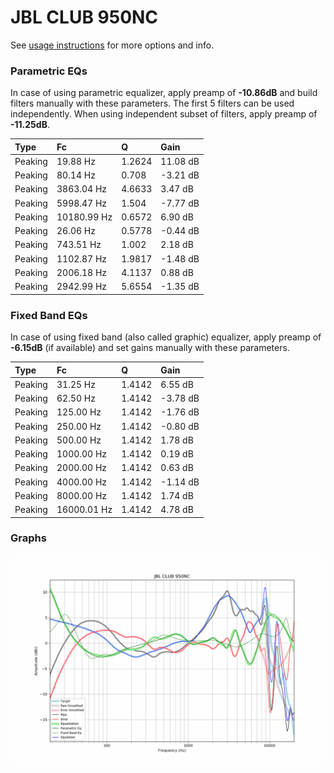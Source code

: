# JBL CLUB 950NC
See [usage instructions](https://github.com/jaakkopasanen/AutoEq#usage) for more options and info.

### Parametric EQs
In case of using parametric equalizer, apply preamp of **-10.86dB** and build filters manually
with these parameters. The first 5 filters can be used independently.
When using independent subset of filters, apply preamp of **-11.25dB**.

| Type    | Fc          |      Q | Gain     |
|:--------|:------------|:-------|:---------|
| Peaking | 19.88 Hz    | 1.2624 | 11.08 dB |
| Peaking | 80.14 Hz    | 0.708  | -3.21 dB |
| Peaking | 3863.04 Hz  | 4.6633 | 3.47 dB  |
| Peaking | 5998.47 Hz  | 1.504  | -7.77 dB |
| Peaking | 10180.99 Hz | 0.6572 | 6.90 dB  |
| Peaking | 26.06 Hz    | 0.5778 | -0.44 dB |
| Peaking | 743.51 Hz   | 1.002  | 2.18 dB  |
| Peaking | 1102.87 Hz  | 1.9817 | -1.48 dB |
| Peaking | 2006.18 Hz  | 4.1137 | 0.88 dB  |
| Peaking | 2942.99 Hz  | 5.6554 | -1.35 dB |

### Fixed Band EQs
In case of using fixed band (also called graphic) equalizer, apply preamp of **-6.15dB**
(if available) and set gains manually with these parameters.

| Type    | Fc          |      Q | Gain     |
|:--------|:------------|:-------|:---------|
| Peaking | 31.25 Hz    | 1.4142 | 6.55 dB  |
| Peaking | 62.50 Hz    | 1.4142 | -3.78 dB |
| Peaking | 125.00 Hz   | 1.4142 | -1.76 dB |
| Peaking | 250.00 Hz   | 1.4142 | -0.80 dB |
| Peaking | 500.00 Hz   | 1.4142 | 1.78 dB  |
| Peaking | 1000.00 Hz  | 1.4142 | 0.19 dB  |
| Peaking | 2000.00 Hz  | 1.4142 | 0.63 dB  |
| Peaking | 4000.00 Hz  | 1.4142 | -1.14 dB |
| Peaking | 8000.00 Hz  | 1.4142 | 1.74 dB  |
| Peaking | 16000.01 Hz | 1.4142 | 4.78 dB  |

### Graphs
![](./JBL%20CLUB%20950NC.png)